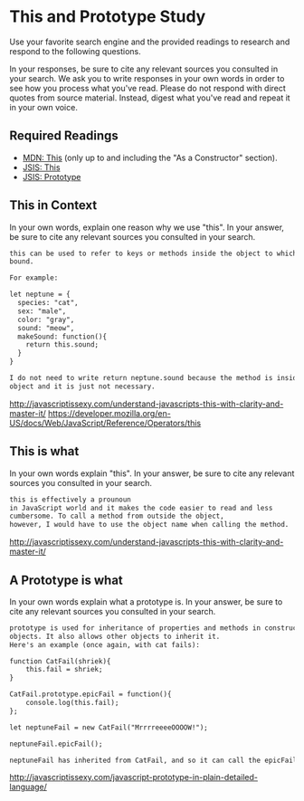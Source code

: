 # This and Prototype Study

Use your favorite search engine and the provided readings to research and
respond to the following questions.

In your responses, be sure to cite any relevant sources you consulted in your
search. We ask you to write responses in your own words in order to see how you
process what you've read. Please do not respond with direct quotes from source
material. Instead, digest what you've read and repeat it in your own voice.

## Required Readings

-   [MDN: This](https://developer.mozilla.org/en-US/docs/Web/JavaScript/Reference/Operators/this)
(only up to and including the "As a Constructor" section).
-   [JSIS: This](http://javascriptissexy.com/understand-javascripts-this-with-clarity-and-master-it/)
-   [JSIS: Prototype](http://javascriptissexy.com/javascript-prototype-in-plain-detailed-language/)

## This in Context

In your own words, explain one reason why we use "this". In your answer, be
sure to cite any relevant sources you consulted in your search.

```md
this can be used to refer to keys or methods inside the object to which it is
bound.

For example:

let neptune = {
  species: "cat",
  sex: "male",
  color: "gray",
  sound: "meow",
  makeSound: function(){
    return this.sound;
  }
}

I do not need to write return neptune.sound because the method is inside the
object and it is just not necessary.
```
http://javascriptissexy.com/understand-javascripts-this-with-clarity-and-master-it/
https://developer.mozilla.org/en-US/docs/Web/JavaScript/Reference/Operators/this
## This is what

In your own words explain "this".  In your answer, be
sure to cite any relevant sources you consulted in your search.

```md
this is effectively a prounoun
in JavaScript world and it makes the code easier to read and less
cumbersome. To call a method from outside the object,
however, I would have to use the object name when calling the method.
```
http://javascriptissexy.com/understand-javascripts-this-with-clarity-and-master-it/

## A Prototype is what

In your own words explain what a prototype is.  In your answer, be
sure to cite any relevant sources you consulted in your search.
```md
prototype is used for inheritance of properties and methods in constructor
objects. It also allows other objects to inherit it.
Here's an example (once again, with cat fails):

function CatFail(shriek){
	this.fail = shriek;
}

CatFail.prototype.epicFail = function(){
	console.log(this.fail);
};

let neptuneFail = new CatFail("MrrrreeeeOOOOW!");

neptuneFail.epicFail();

neptuneFail has inherited from CatFail, and so it can call the epicFail method.
```
http://javascriptissexy.com/javascript-prototype-in-plain-detailed-language/
